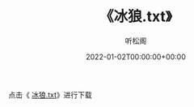 ﻿---
title:  《冰狼.txt》
date:   2022-01-02T00:00:00+00:00
author: 听松阁
layout: post
permalink: /冰狼/
categories: 小说
tags: [小说]
---

点击《 [冰狼.txt](http://img.660000.xyz/bookstukust/book/bntxt/10/冰狼.txt)》进行下载